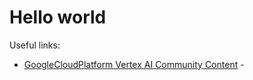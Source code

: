 # Hello world

Useful links:
- [GoogleCloudPlatform Vertex AI Community Content](https://github.com/GoogleCloudPlatform/vertex-ai-samples/tree/main/community-content) - 
